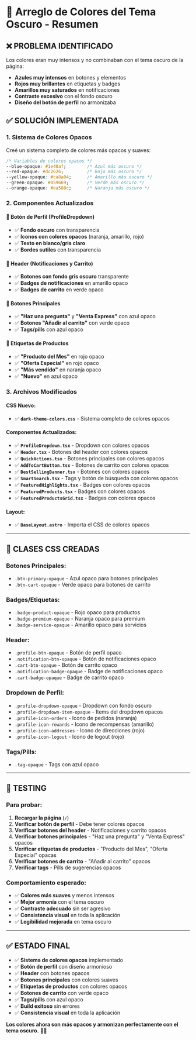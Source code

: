 # 🎨 Arreglo de Colores del Tema Oscuro - Resumen

## ❌ **PROBLEMA IDENTIFICADO**

Los colores eran muy intensos y no combinaban con el tema oscuro de la página:
- **Azules muy intensos** en botones y elementos
- **Rojos muy brillantes** en etiquetas y badges
- **Amarillos muy saturados** en notificaciones
- **Contraste excesivo** con el fondo oscuro
- **Diseño del botón de perfil** no armonizaba

## ✅ **SOLUCIÓN IMPLEMENTADA**

### **1. Sistema de Colores Opacos**
Creé un sistema completo de colores más opacos y suaves:

```css
/* Variables de colores opacos */
--blue-opaque: #1e40af;        /* Azul más oscuro */
--red-opaque: #dc2626;         /* Rojo más oscuro */
--yellow-opaque: #ca8a04;      /* Amarillo más oscuro */
--green-opaque: #059669;       /* Verde más oscuro */
--orange-opaque: #ea580c;      /* Naranja más oscuro */
```

### **2. Componentes Actualizados**

#### **🔧 Botón de Perfil (ProfileDropdown)**
- ✅ **Fondo oscuro** con transparencia
- ✅ **Iconos con colores opacos** (naranja, amarillo, rojo)
- ✅ **Texto en blanco/gris claro**
- ✅ **Bordes sutiles** con transparencia

#### **🔧 Header (Notificaciones y Carrito)**
- ✅ **Botones con fondo gris oscuro** transparente
- ✅ **Badges de notificaciones** en amarillo opaco
- ✅ **Badges de carrito** en verde opaco

#### **🔧 Botones Principales**
- ✅ **"Haz una pregunta"** y **"Venta Express"** con azul opaco
- ✅ **Botones "Añadir al carrito"** con verde opaco
- ✅ **Tags/pills** con azul opaco

#### **🔧 Etiquetas de Productos**
- ✅ **"Producto del Mes"** en rojo opaco
- ✅ **"Oferta Especial"** en rojo opaco
- ✅ **"Más vendido"** en naranja opaco
- ✅ **"Nuevo"** en azul opaco

### **3. Archivos Modificados**

#### **CSS Nuevo:**
- ✅ **`dark-theme-colors.css`** - Sistema completo de colores opacos

#### **Componentes Actualizados:**
- ✅ **`ProfileDropdown.tsx`** - Dropdown con colores opacos
- ✅ **`Header.tsx`** - Botones del header con colores opacos
- ✅ **`QuickActions.tsx`** - Botones principales con colores opacos
- ✅ **`AddToCartButton.tsx`** - Botones de carrito con colores opacos
- ✅ **`BestSellingBanner.tsx`** - Botones con colores opacos
- ✅ **`SmartSearch.tsx`** - Tags y botón de búsqueda con colores opacos
- ✅ **`FeaturedHighlights.tsx`** - Badges con colores opacos
- ✅ **`FeaturedProducts.tsx`** - Badges con colores opacos
- ✅ **`FeaturedProductsGrid.tsx`** - Badges con colores opacos

#### **Layout:**
- ✅ **`BaseLayout.astro`** - Importa el CSS de colores opacos

---

## 🎯 **CLASES CSS CREADAS**

### **Botones Principales:**
- `.btn-primary-opaque` - Azul opaco para botones principales
- `.btn-cart-opaque` - Verde opaco para botones de carrito

### **Badges/Etiquetas:**
- `.badge-product-opaque` - Rojo opaco para productos
- `.badge-premium-opaque` - Naranja opaco para premium
- `.badge-service-opaque` - Amarillo opaco para servicios

### **Header:**
- `.profile-btn-opaque` - Botón de perfil opaco
- `.notification-btn-opaque` - Botón de notificaciones opaco
- `.cart-btn-opaque` - Botón de carrito opaco
- `.notification-badge-opaque` - Badge de notificaciones opaco
- `.cart-badge-opaque` - Badge de carrito opaco

### **Dropdown de Perfil:**
- `.profile-dropdown-opaque` - Dropdown con fondo oscuro
- `.profile-dropdown-item-opaque` - Items del dropdown opacos
- `.profile-icon-orders` - Icono de pedidos (naranja)
- `.profile-icon-rewards` - Icono de recompensas (amarillo)
- `.profile-icon-addresses` - Icono de direcciones (rojo)
- `.profile-icon-logout` - Icono de logout (rojo)

### **Tags/Pills:**
- `.tag-opaque` - Tags con azul opaco

---

## 🧪 **TESTING**

### **Para probar:**
1. **Recargar la página** (`/`)
2. **Verificar botón de perfil** - Debe tener colores opacos
3. **Verificar botones del header** - Notificaciones y carrito opacos
4. **Verificar botones principales** - "Haz una pregunta" y "Venta Express" opacos
5. **Verificar etiquetas de productos** - "Producto del Mes", "Oferta Especial" opacas
6. **Verificar botones de carrito** - "Añadir al carrito" opacos
7. **Verificar tags** - Pills de sugerencias opacos

### **Comportamiento esperado:**
- ✅ **Colores más suaves** y menos intensos
- ✅ **Mejor armonía** con el tema oscuro
- ✅ **Contraste adecuado** sin ser agresivo
- ✅ **Consistencia visual** en toda la aplicación
- ✅ **Legibilidad mejorada** en tema oscuro

---

## ✅ **ESTADO FINAL**

- ✅ **Sistema de colores opacos** implementado
- ✅ **Botón de perfil** con diseño armonioso
- ✅ **Header** con botones opacos
- ✅ **Botones principales** con colores suaves
- ✅ **Etiquetas de productos** con colores opacos
- ✅ **Botones de carrito** con verde opaco
- ✅ **Tags/pills** con azul opaco
- ✅ **Build exitoso** sin errores
- ✅ **Consistencia visual** en toda la aplicación

**Los colores ahora son más opacos y armonizan perfectamente con el tema oscuro.** 🎨✨


